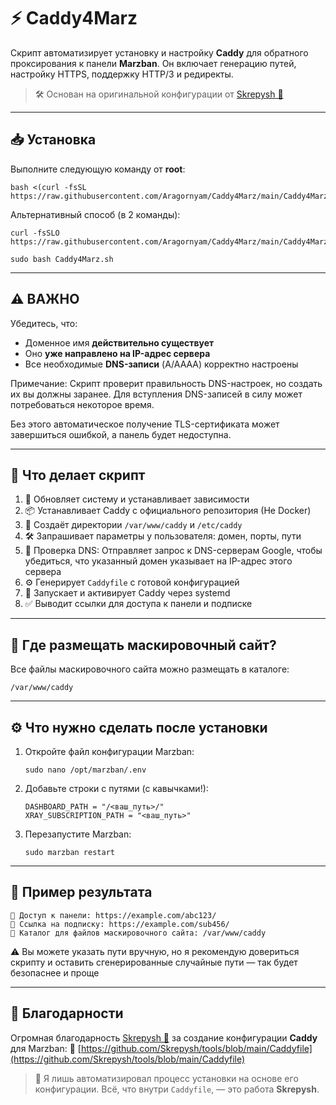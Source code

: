 # ⚡ Caddy4Marz

Скрипт автоматизирует установку и настройку **Caddy** для обратного проксирования к панели **Marzban**.
Он включает генерацию путей, настройку HTTPS, поддержку HTTP/3 и редиректы.

> 🛠️ Основан на оригинальной конфигурации от [Skrepysh 📎](https://github.com/Skrepysh/tools/blob/main/Caddyfile)

---

## 📥 Установка

Выполните следующую команду от **root**:

```
bash <(curl -fsSL https://raw.githubusercontent.com/Aragornyam/Caddy4Marz/main/Caddy4Marz.sh)
```
Альтернативный способ (в 2 команды):
```
curl -fsSLO https://raw.githubusercontent.com/Aragornyam/Caddy4Marz/main/Caddy4Marz.sh
```
```
sudo bash Caddy4Marz.sh
```

---

## ⚠️ ВАЖНО
Убедитесь, что: 

* Доменное имя **действительно существует**
* Оно **уже направлено на IP-адрес сервера**
* Все необходимые **DNS-записи** (A/AAAA) корректно настроены

Примечание: Скрипт проверит правильность DNS-настроек, но создать их вы должны заранее. Для вступления DNS-записей в силу может потребоваться некоторое время.

Без этого автоматическое получение TLS-сертификата может завершиться ошибкой, а панель будет недоступна.

---

## 🧩 Что делает скрипт

1. 🔄 Обновляет систему и устанавливает зависимости
2. 📦 Устанавливает Caddy с официального репозитория (Не Docker)
3. 📁 Создаёт директории `/var/www/caddy` и `/etc/caddy`
4. 🛠️ Запрашивает параметры у пользователя: домен, порты, пути
5.   🧭 Проверка DNS: Отправляет запрос к DNS-серверам Google, чтобы убедиться, что указанный домен указывает на IP-адрес этого сервера
6. ⚙️ Генерирует `Caddyfile` с готовой конфигурацией
7. 🚀 Запускает и активирует Caddy через systemd
8. ✅ Выводит ссылки для доступа к панели и подписке

---

## 📂 Где размещать маскировочный сайт?

Все файлы маскировочного сайта можно размещать в каталоге:

```
/var/www/caddy
```

---

## ⚙️ Что нужно сделать после установки

1. Откройте файл конфигурации Marzban:

   ```
   sudo nano /opt/marzban/.env
   ```

2. Добавьте строки с путями (с кавычками!):

   ```
   DASHBOARD_PATH = "/<ваш_путь>/"
   XRAY_SUBSCRIPTION_PATH = "<ваш_путь>"
   ```

3. Перезапустите Marzban:

   ```
   sudo marzban restart
   ```

---

## 🧾 Пример результата

```
🔗 Доступ к панели: https://example.com/abc123/
🧾 Ссылка на подписку: https://example.com/sub456/
📁 Каталог для файлов маскировочного сайта: /var/www/caddy
```
⚠️ Вы можете указать пути вручную, но я рекомендую довериться скрипту и оставить сгенерированные случайные пути — так будет безопаснее и проще

---

## 🙏 Благодарности

Огромная благодарность [Skrepysh 📎](https://github.com/Skrepysh)
за создание конфигурации **Caddy** для Marzban:
🔗 [https://github.com/Skrepysh/tools/blob/main/Caddyfile](https://github.com/Skrepysh/tools/blob/main/Caddyfile)

> 🧰 Я лишь автоматизировал процесс установки на основе его конфигурации.
> Всё, что внутри `Caddyfile`, — это работа **Skrepysh**.
